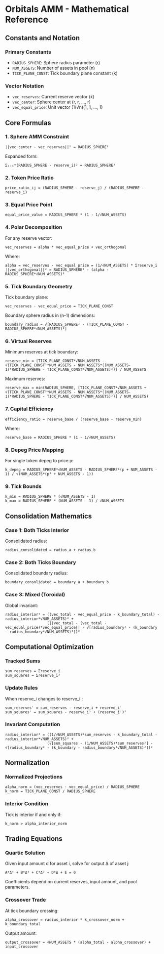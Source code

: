 # Orbitals AMM - Mathematical Reference

## Constants and Notation

### Primary Constants
- `RADIUS_SPHERE`: Sphere radius parameter (r)
- `NUM_ASSETS`: Number of assets in pool (n)
- `TICK_PLANE_CONST`: Tick boundary plane constant (k)

### Vector Notation
- `vec_reserves`: Current reserve vector (x̄)
- `vec_center`: Sphere center at (r, r, ..., r)
- `vec_equal_price`: Unit vector (1/√n)(1, 1, ..., 1)

## Core Formulas

### 1. Sphere AMM Constraint
```
||vec_center - vec_reserves||² = RADIUS_SPHERE²
```

Expanded form:
```
Σᵢ₌₁ⁿ(RADIUS_SPHERE - reserve_i)² = RADIUS_SPHERE²
```

### 2. Token Price Ratio
```
price_ratio_ij = (RADIUS_SPHERE - reserve_j) / (RADIUS_SPHERE - reserve_i)
```

### 3. Equal Price Point
```
equal_price_value = RADIUS_SPHERE * (1 - 1/√NUM_ASSETS)
```

### 4. Polar Decomposition
For any reserve vector:
```
vec_reserves = alpha * vec_equal_price + vec_orthogonal
```

Where:
```
alpha = vec_reserves · vec_equal_price = (1/√NUM_ASSETS) * Σreserve_i
||vec_orthogonal||² = RADIUS_SPHERE² - (alpha - RADIUS_SPHERE*√NUM_ASSETS)²
```

### 5. Tick Boundary Geometry
Tick boundary plane:
```
vec_reserves · vec_equal_price = TICK_PLANE_CONST
```

Boundary sphere radius in (n-1) dimensions:
```
boundary_radius = √[RADIUS_SPHERE² - (TICK_PLANE_CONST - RADIUS_SPHERE*√NUM_ASSETS)²]
```

### 6. Virtual Reserves
Minimum reserves at tick boundary:
```
reserve_min = [TICK_PLANE_CONST*√NUM_ASSETS - √(TICK_PLANE_CONST²*NUM_ASSETS - NUM_ASSETS*((NUM_ASSETS-1)*RADIUS_SPHERE - TICK_PLANE_CONST*√NUM_ASSETS)²)] / NUM_ASSETS
```

Maximum reserves:
```
reserve_max = min(RADIUS_SPHERE, [TICK_PLANE_CONST*√NUM_ASSETS + √(TICK_PLANE_CONST²*NUM_ASSETS - NUM_ASSETS*((NUM_ASSETS-1)*RADIUS_SPHERE - TICK_PLANE_CONST*√NUM_ASSETS)²)] / NUM_ASSETS)
```

### 7. Capital Efficiency
```
efficiency_ratio = reserve_base / (reserve_base - reserve_min)
```

Where:
```
reserve_base = RADIUS_SPHERE * (1 - 1/√NUM_ASSETS)
```

### 8. Depeg Price Mapping
For single token depeg to price p:
```
k_depeg = RADIUS_SPHERE*√NUM_ASSETS - RADIUS_SPHERE*(p + NUM_ASSETS - 1) / √(NUM_ASSETS*(p² + NUM_ASSETS - 1))
```

### 9. Tick Bounds
```
k_min = RADIUS_SPHERE * (√NUM_ASSETS - 1)
k_max = RADIUS_SPHERE * (NUM_ASSETS - 1) / √NUM_ASSETS
```

## Consolidation Mathematics

### Case 1: Both Ticks Interior
Consolidated radius:
```
radius_consolidated = radius_a + radius_b
```

### Case 2: Both Ticks Boundary
Consolidated boundary radius:
```
boundary_consolidated = boundary_a + boundary_b
```

### Case 3: Mixed (Toroidal)
Global invariant:
```
radius_interior² = ((vec_total · vec_equal_price - k_boundary_total) - radius_interior*√NUM_ASSETS)² + 
                   (||vec_total - (vec_total · vec_equal_price)*vec_equal_price|| - √[radius_boundary² - (k_boundary - radius_boundary*√NUM_ASSETS)²])²
```

## Computational Optimization

### Tracked Sums
```
sum_reserves = Σreserve_i
sum_squares = Σreserve_i²
```

### Update Rules
When reserve_i changes to reserve_i':
```
sum_reserves' = sum_reserves - reserve_i + reserve_i'
sum_squares' = sum_squares - reserve_i² + (reserve_i')²
```

### Invariant Computation
```
radius_interior² = ((1/√NUM_ASSETS)*sum_reserves - k_boundary_total - radius_interior*√NUM_ASSETS)² + 
                   (√[sum_squares - (1/NUM_ASSETS)*sum_reserves²] - √[radius_boundary² - (k_boundary - radius_boundary*√NUM_ASSETS)²])²
```

## Normalization

### Normalized Projections
```
alpha_norm = (vec_reserves · vec_equal_price) / RADIUS_SPHERE
k_norm = TICK_PLANE_CONST / RADIUS_SPHERE
```

### Interior Condition
Tick is interior if and only if:
```
k_norm > alpha_interior_norm
```

## Trading Equations

### Quartic Solution
Given input amount d for asset i, solve for output Δ of asset j:
```
A*Δ⁴ + B*Δ³ + C*Δ² + D*Δ + E = 0
```

Coefficients depend on current reserves, input amount, and pool parameters.

### Crossover Trade
At tick boundary crossing:
```
alpha_crossover = radius_interior * k_crossover_norm + k_boundary_total
```

Output amount:
```
output_crossover = √NUM_ASSETS * (alpha_total - alpha_crossover) + input_crossover
```